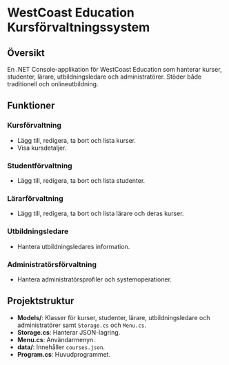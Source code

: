 # WestCoast Education Kursförvaltningssystem

## Översikt
En .NET Console-applikation för WestCoast Education som hanterar kurser, studenter, lärare, utbildningsledare och administratörer. Stöder både traditionell och onlineutbildning.

## Funktioner

### Kursförvaltning
- Lägg till, redigera, ta bort och lista kurser.
- Visa kursdetaljer.

### Studentförvaltning
- Lägg till, redigera, ta bort och lista studenter.

### Lärarförvaltning
- Lägg till, redigera, ta bort och lista lärare och deras kurser.

### Utbildningsledare
- Hantera utbildningsledares information.

### Administratörsförvaltning
- Hantera administratörsprofiler och systemoperationer.

## Projektstruktur
- **Models/**: Klasser för kurser, studenter, lärare, utbildningsledare och administratörer samt `Storage.cs` och `Menu.cs`.
- **Storage.cs**: Hanterar JSON-lagring.
- **Menu.cs**: Användarmenyn.
- **data/**: Innehåller `courses.json`.
- **Program.cs**: Huvudprogrammet.

